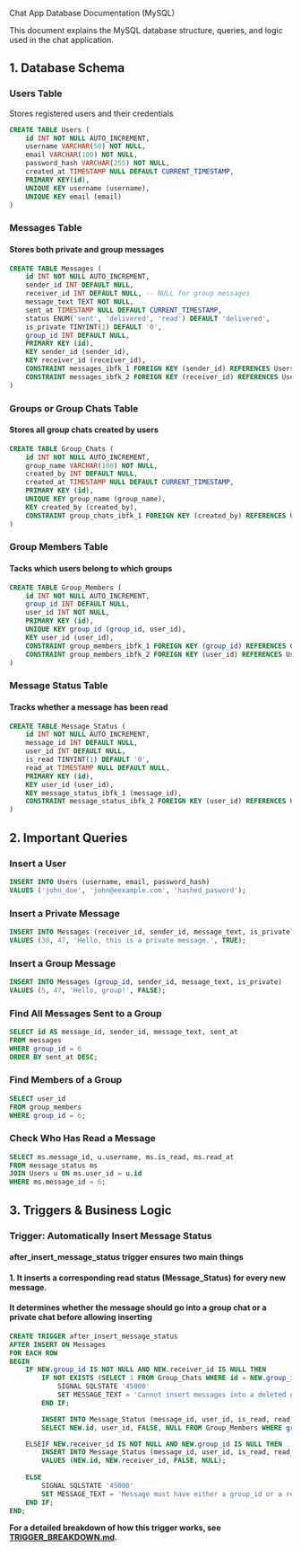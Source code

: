 Chat App Database Documentation (MySQL)

This document explains the MySQL database structure, queries, and logic used in the chat application.


<h2>1. Database Schema</h2>
<h3>Users Table</h3>
Stores registered users and their credentials

```sql
CREATE TABLE Users (
    id INT NOT NULL AUTO_INCREMENT, 
    username VARCHAR(50) NOT NULL, 
    email VARCHAR(100) NOT NULL,
    password_hash VARCHAR(255) NOT NULL, 
    created_at TIMESTAMP NULL DEFAULT CURRENT_TIMESTAMP, 
    PRIMARY KEY(id),
    UNIQUE KEY username (username),
    UNIQUE KEY email (email)
)
 ```

<h3>Messages Table</h3>
<h4>Stores both private and group messages</h4>

```sql
CREATE TABLE Messages (
    id INT NOT NULL AUTO_INCREMENT, 
    sender_id INT DEFAULT NULL, 
    receiver_id INT DEFAULT NULL, -- NULL for group messages
    message_text TEXT NOT NULL, 
    sent_at TIMESTAMP NULL DEFAULT CURRENT_TIMESTAMP,
    status ENUM('sent', 'delivered', 'read') DEFAULT 'delivered',
    is_private TINYINT(1) DEFAULT '0',
    group_id INT DEFAULT NULL, 
    PRIMARY KEY (id),
    KEY sender_id (sender_id),
    KEY receiver_id (receiver_id),
    CONSTRAINT messages_ibfk_1 FOREIGN KEY (sender_id) REFERENCES Users (id) ON DELETE SET NULL, 
    CONSTRAINT messages_ibfk_2 FOREIGN KEY (receiver_id) REFERENCES Users (id) ON DELETE SET NULL
)
```

<h3>Groups or Group Chats Table</h3>
<h4>Stores all group chats created by users</h4>

```sql
CREATE TABLE Group_Chats (
    id INT NOT NULL AUTO_INCREMENT, 
    group_name VARCHAR(100) NOT NULL, 
    created_by INT DEFAULT NULL, 
    created_at TIMESTAMP NULL DEFAULT CURRENT_TIMESTAMP, 
    PRIMARY KEY (id),
    UNIQUE KEY group_name (group_name),
    KEY created_by (created_by), 
    CONSTRAINT group_chats_ibfk_1 FOREIGN KEY (created_by) REFERENCES Users (id) ON DELETE RESTRICT
)
```

<h3>Group Members Table</h3>
<h4>Tacks which users belong to which groups</h4>

```sql
CREATE TABLE Group_Members (
    id INT NOT NULL AUTO_INCREMENT,
    group_id INT DEFAULT NULL, 
    user_id INT NOT NULL, 
    PRIMARY KEY (id),
    UNIQUE KEY group_id (group_id, user_id),
    KEY user_id (user_id),
    CONSTRAINT group_members_ibfk_1 FOREIGN KEY (group_id) REFERENCES Group_Chats (id) ON DELETE SET NULL, 
    CONSTRAINT group_members_ibfk_2 FOREIGN KEY (user_id) REFERENCES Users (id) ON DELETE CASCADE
)
```

<h3>Message Status Table</h3>
<h4>Tracks whether a message has been read</h4>

```sql
CREATE TABLE Message_Status (
    id INT NOT NULL AUTO_INCREMENT, 
    message_id INT DEFAULT NULL, 
    user_id INT DEFAULT NULL, 
    is_read TINYINT(1) DEFAULT '0', 
    read_at TIMESTAMP NULL DEFAULT NULL, 
    PRIMARY KEY (id), 
    KEY user_id (user_id), 
    KEY message_status_ibfk_1 (message_id),
    CONSTRAINT message_status_ibfk_2 FOREIGN KEY (user_id) REFERENCES Users (id) ON DELETE SET NULL
)
```

<h2>2. Important Queries</h2>
<h3>Insert a User</h3>

```sql
INSERT INTO Users (username, email, password_hash)
VALUES ('john_doe', 'john@eexample.com', 'hashed_pasword');
```
<h3>Insert a Private Message</h3>

```sql  
INSERT INTO Messages (receiver_id, sender_id, message_text, is_private)
VALUES (38, 47, 'Hello, this is a private message.', TRUE);
```
<h3>Insert a Group Message</h3>

```sql 
INSERT INTO Messages (group_id, sender_id, message_text, is_private)
VALUES (5, 47, 'Hello, group!', FALSE);
```
<h3>Find All Messages Sent to a Group</h3>

```sql  
SELECT id AS message_id, sender_id, message_text, sent_at
FROM messages
WHERE group_id = 6
ORDER BY sent_at DESC;
```
<h3>Find Members of a Group</h3>

```sql
SELECT user_id 
FROM group_members
WHERE group_id = 6; 
```
<h3>Check Who Has Read a Message</h3>

```sql
SELECT ms.message_id, u.username, ms.is_read, ms.read_at
FROM message_status ms
JOIN Users u ON ms.user_id = u.id
WHERE ms.message_id = 6;
```
<h2>3. Triggers & Business Logic</h2>
<h3>Trigger: Automatically Insert Message Status</h3>

<h4>after_insert_message_status trigger ensures two main things</h4>

<h4>1. It inserts a corresponding read status (Message_Status) for every new message.</h4>
<h4>It determines whether the message should go into a group chat or a private chat before allowing inserting</h4>

```sql
CREATE TRIGGER after_insert_message_status
AFTER INSERT ON Messages
FOR EACH ROW
BEGIN
    IF NEW.group_id IS NOT NULL AND NEW.receiver_id IS NULL THEN
        IF NOT EXISTS (SELECT 1 FROM Group_Chats WHERE id = NEW.group_id) THEN
            SIGNAL SQLSTATE '45000'
            SET MESSAGE_TEXT = 'Cannot insert messages into a deleted group';
        END IF;

        INSERT INTO Message_Status (message_id, user_id, is_read, read_at)
        SELECT NEW.id, user_id, FALSE, NULL FROM Group_Members WHERE group_id = NEW.group_id;

    ELSEIF NEW.receiver_id IS NOT NULL AND NEW.group_id IS NULL THEN
        INSERT INTO Message_Status (message_id, user_id, is_read, read_at)
        VALUES (NEW.id, NEW.receiver_id, FALSE, NULL);
    
    ELSE
        SIGNAL SQLSTATE '45000'
        SET MESSAGE_TEXT = 'Message must have either a group_id or a receiver_id.';
    END IF;
END;
```


**For a detailed breakdown of how this trigger works, see [TRIGGER_BREAKDOWN.md](TRIGGER_BREAKDOWN.md).**













